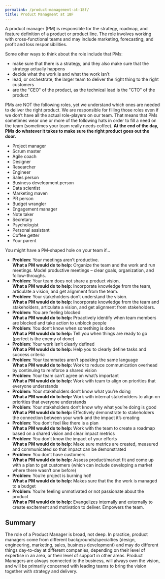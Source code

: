 ```yaml
---
permalink: /product-management-at-18f/
title: Product Managment at 18F
---
```


A product manager (PM) is responsible for the strategy, roadmap, and feature definition of a product or product line. The role involves working with cross-functional teams and may include marketing, forecasting, and profit and loss responsibilities.

Some other ways to think about the role include that PMs:

- make sure that there is a strategy, and they also make sure that the strategy actually happens
- decide what the work is and what the work isn’t
- lead, or orchestrate, the larger team to deliver the right thing to the right customers
- are the "CEO" of the product, as the technical lead is the "CTO" of the product

PMs are NOT the following roles, yet we understand which ones are needed to deliver the right product. We are responsible for filling those roles even if we don’t have all the actual role-players on our team. That means that PMs sometimes wear one or more of the following hats in order to fill a need on the team (sometimes your team really needs coffee). **At the end of the day, PMs do whatever it takes to make sure the right product goes out the door.**

- Project manager
- Scrum master
- Agile coach
- Designer
- Researcher
- Engineer
- Sales person
- Business development person 
- Data scientist
- Marketing maven
- PR person
- Budget wrangler
- Engagement manager
- Note taker
- Secretary
- Psychologist
- Personal assistant
- Coffee getter
- Your parent

You might have a PM-shaped hole on your team if...

- **Problem:** Your meetings aren’t productive.<br>**What a PM would do to help:** Organize the team and the work and run meetings. Model productive meetings – clear goals, organization, and follow-throughs.
- **Problem:** Your team does not share a product vision.<br>**What a PM would do to help:** Incorporate knowledge from the team, articulate a vision, and get alignment from the team.
- **Problem:** Your stakeholders don’t understand the vision.<br>**What a PM would do to help:** Incorporate knowledge from the team and stakeholders, articulate a vision, and get alignment from stakeholders.
- **Problem:** You are feeling blocked<br>**What a PM would do to help:** Proactively identify when team members are blocked and take action to unblock people
- **Problem:** You don’t know when something is done<br>**What a PM would do to help:** Tell you when things are ready to go (perfect is the enemy of done)
- **Problem:** Your work isn’t clearly defined<br>**What a PM would do to help:** Help you to clearly define tasks and success criteria
- **Problem:** Your teammates aren’t speaking the same language<br>**What a PM would do to help:** Work to reduce communication overhead by continuing to reinforce a shared vision
- **Problem:** Your team can’t agree on what’s important<br>**What a PM would do to help:** Work with team to align on priorities that everyone understands
- **Problem:** Your stakeholders don’t know what you’re doing<br>**What a PM would do to help:** Work with internal stakeholders to align on priorities that everyone understands
- **Problem:** Your stakeholders don’t know why what you’re doing is good<br>**What a PM would do to help:** Effectively demonstrate to stakeholders the connection between your work and the impact it’s creating
- **Problem:** You don’t feel like there is a plan<br>**What a PM would do to help:** Work with the team to create a roadmap based on a shared vision and clear impact metrics
- **Problem:** You don’t know the impact of your efforts<br>**What a PM would do to help:** Make sure metrics are created, measured and communicated so that impact can be demonstrated
- **Problem:** You don’t have customers<br>**What a PM would do to help:** Assess product/market fit and come up with a plan to get customers (which can include developing a market where there wasn’t one before)
- **Problem:** You’re project is burning hot!<br>**What a PM would do to help:** Makes sure that the the work is managed to a budget
- **Problem:** You’re feeling unmotivated or not passionate about the product<br>**What a PM would do to help:** Evangelizes internally and externally to create excitement and motivation to deliver. Empowers the team.

## Summary

The role of a Product Manager is broad, not deep. In practice, product managers come from different backgrounds/specialties (design, engineering, marketing, sales, business development) and may do different things day-to-day at different companies, depending on their level of expertise in an area, or their level of support in other areas. Product Managers are always connected to the business, will always own the vision, and will be primarily concerned with leading teams to bring the vision together with strategy and delivery. 
